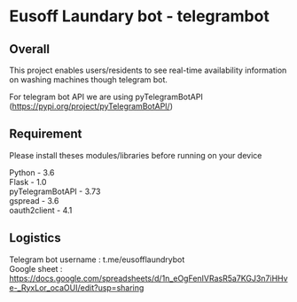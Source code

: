 
# Eusoff Laundary bot - telegrambot

## Overall
This project enables users/residents to see real-time availability information on washing machines though telegram bot.

For telegram bot API we are using pyTelegramBotAPI (https://pypi.org/project/pyTelegramBotAPI/)


## Requirement 

Please install theses modules/libraries before running on your device 

Python - 3.6 \
Flask - 1.0 \
pyTelegramBotAPI - 3.73 \
gspread - 3.6 \
oauth2client - 4.1 


## Logistics 

Telegram bot username : t.me/eusofflaundrybot \
Google sheet : https://docs.google.com/spreadsheets/d/1n_eOgFenIVRasR5a7KGJ3n7iHHve-_RyxLor_ocaOUI/edit?usp=sharing